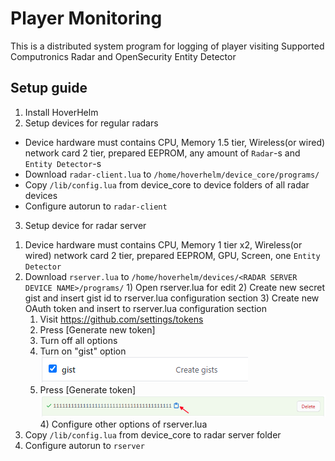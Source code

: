 # Player Monitoring
This is a distributed system program for logging of player visiting
Supported Computronics Radar and OpenSecurity Entity Detector
## Setup guide
1. Install HoverHelm
2. Setup devices for regular radars
  - Device hardware must contains CPU, Memory 1.5 tier, Wireless(or wired) network card 2 tier, prepared EEPROM, any amount of `Radar`-s and `Entity Detector`-s
  - Download `radar-client.lua` to `/home/hoverhelm/device_core/programs/`
  - Copy `/lib/config.lua` from device_core to device folders of all radar devices
  - Configure autorun to `radar-client`
3. Setup device for radar server
  1) Device hardware must contains CPU, Memory 1 tier x2, Wireless(or wired) network card 2 tier, prepared EEPROM, GPU, Screen, one `Entity Detector`
  2) Download `rserver.lua` to `/home/hoverhelm/devices/<RADAR SERVER DEVICE NAME>/programs/`
    1) Open rserver.lua for edit
    2) Create new secret gist and insert gist id to rserver.lua configuration section
    3) Create new OAuth token and insert to rserver.lua configuration section
      1. Visit https://github.com/settings/tokens
      2. Press [Generate new token]
      3. Turn off all options
      4. Turn on "gist" option 
     ![help](https://github.com/hohserg1/OpenComputersPrograms/blob/master/player-monitoring/help1.png?raw=true)
      5. Press [Generate token]
     ![help](https://github.com/hohserg1/OpenComputersPrograms/blob/master/player-monitoring/help2.png?raw=true)
    4) Configure other options of rserver.lua
  3) Copy `/lib/config.lua` from device_core to radar server folder
  4) Configure autorun to `rserver`
